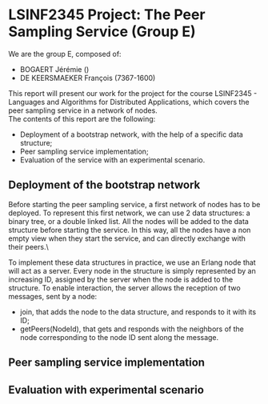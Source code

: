 # LSINF2345 Project: The Peer Sampling Service (Group E)

We are the group E, composed of:
- BOGAERT Jérémie ()
- DE KEERSMAEKER François (7367-1600)

This report will present our work for the project for the course LSINF2345 -
Languages and Algorithms for Distributed Applications,
which covers the peer sampling service in a network of nodes.\
The contents of this report are the following:
- Deployment of a bootstrap network, with the help of a specific data structure;
- Peer sampling service implementation;
- Evaluation of the service with an experimental scenario.


## Deployment of the bootstrap network

Before starting the peer sampling service, a first network of nodes has to be deployed.
To represent this first network, we can use 2 data structures: a binary tree, or a double linked list.
All the nodes will be added to the data structure before starting the service.
In this way, all the nodes have a non empty view when they start the service,
and can directly exchange with their peers.\

To implement these data structures in practice, we use an Erlang node that will act as a server.
Every node in the structure is simply represented by an increasing ID,
assigned by the server when the node is added to the structure.
To enable interaction, the server allows the reception of two messages, sent by a node:
- join, that adds the node to the data structure, and responds to it with its ID;
- getPeers(NodeId), that gets and responds with the neighbors of the node
corresponding to the node ID sent along the message.


## Peer sampling service implementation

## Evaluation with experimental scenario
